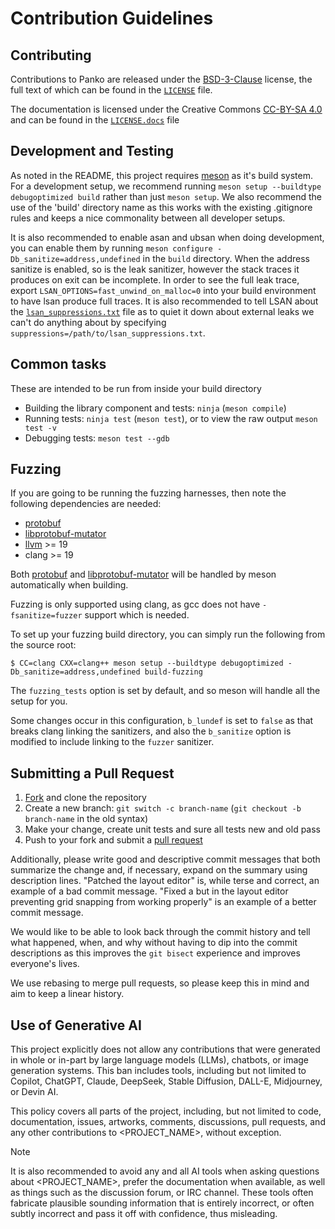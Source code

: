 # Contribution Guidelines

## Contributing

Contributions to Panko are released under the [BSD-3-Clause] license, the full text of which can be found in the [`LICENSE`] file.

The documentation is licensed under the Creative Commons [CC-BY-SA 4.0] and can be found in the [`LICENSE.docs`] file

## Development and Testing

As noted in the README, this project requires [meson] as it's build system.
For a development setup, we recommend running `meson setup --buildtype debugoptimized build` rather than just `meson setup`.
We also recommend the use of the 'build' directory name as this works with the existing .gitignore rules
and keeps a nice commonality between all developer setups.

It is also recommended to enable asan and ubsan when doing development, you can enable them by running `meson configure -Db_sanitize=address,undefined` in the `build` directory. When the address sanitize is enabled, so is the leak sanitizer, however the stack traces it produces on exit can be incomplete. In order to see the full leak trace, export `LSAN_OPTIONS=fast_unwind_on_malloc=0` into your build environment to have lsan produce full traces. It is also recommended to tell LSAN about the [`lsan_suppressions.txt`] file as to quiet it down about external leaks we can't do anything about by specifying `suppressions=/path/to/lsan_suppressions.txt`.

## Common tasks

These are intended to be run from inside your build directory

* Building the library component and tests: `ninja` (`meson compile`)
* Running tests: `ninja test` (`meson test`), or to view the raw output `meson test -v`
* Debugging tests: `meson test --gdb`

## Fuzzing

If you are going to be running the fuzzing harnesses, then note the following dependencies are needed:

* [protobuf]
* [libprotobuf-mutator]
* [llvm] >= 19
* clang >= 19

Both [protobuf] and [libprotobuf-mutator] will be handled by meson automatically when building.

Fuzzing is only supported using clang, as gcc does not have `-fsanitize=fuzzer` support which is needed.

To set up your fuzzing build directory, you can simply run the following from the source root:

```
$ CC=clang CXX=clang++ meson setup --buildtype debugoptimized -Db_sanitize=address,undefined build-fuzzing
```

The `fuzzing_tests` option is set by default, and so meson will handle all the setup for you.

Some changes occur in this configuration, `b_lundef` is set to `false` as that breaks clang linking the sanitizers, and also the `b_sanitize` option is modified to include linking to the `fuzzer` sanitizer.

## Submitting a Pull Request

 1. [Fork] and clone the repository
 2. Create a new branch: `git switch -c branch-name` (`git checkout -b branch-name` in the old syntax)
 3. Make your change, create unit tests and sure all tests new and old pass
 4. Push to your fork and submit a [pull request]

Additionally, please write good and descriptive commit messages that both summarize the change and,
if necessary, expand on the summary using description lines.
"Patched the layout editor" is, while terse and correct, an example of a bad commit message.
"Fixed a but in the layout editor preventing grid snapping from working properly" is an example of a better commit message.

We would like to be able to look back through the commit history and tell what happened, when, and why without having
to dip into the commit descriptions as this improves the `git bisect` experience and improves everyone's lives.

We use rebasing to merge pull requests, so please keep this in mind and aim to keep a linear history.

## Use of Generative AI

This project explicitly does not allow any contributions that were generated in whole or in-part by large language models (LLMs), chatbots, or image generation systems. This ban includes tools, including but not limited to Copilot, ChatGPT, Claude, DeepSeek, Stable Diffusion, DALL-E, Midjourney, or Devin AI.

This policy covers all parts of the project, including, but not limited to code, documentation, issues, artworks, comments, discussions, pull requests, and any other contributions to <PROJECT_NAME>, without exception.


> [!NOTE]
> It is also recommended to avoid any and all AI tools when asking questions about <PROJECT_NAME>,
> prefer the documentation when available, as well as things such as the discussion forum, or IRC channel.
> These tools often fabricate plausible sounding information that is entirely incorrect, or often subtly
> incorrect and pass it off with confidence, thus misleading.

[BSD-3-Clause]: https://spdx.org/licenses/BSD-3-Clause.htm
[`LICENSE`]: ./LICENSE.md
[CC-BY-SA 4.0]: https://creativecommons.org/licenses/by-sa/4.0/
[`LICENSE.docs`]: ./LICENSE.docs
[Contributor Code of Conduct]: ./CODE_OF_CONDUCT.md
[meson]: https://meson.build/
[`lsan_suppressions.txt`]: ./contrib/lsan_suppressions.txt
[Fork]: https://github.com/lethalbit/Panko/fork
[pull request]: https://github.com/lethalbit/Panko/compare
[protobuf]: https://github.com/protocolbuffers/protobuf
[libprotobuf-mutator]: https://github.com/google/libprotobuf-mutator
[llvm]: https://llvm.org/
